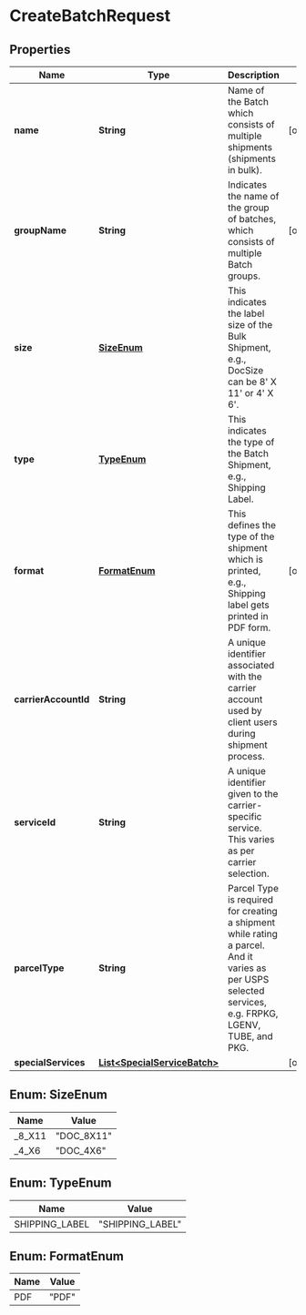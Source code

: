 

# CreateBatchRequest


## Properties

| Name | Type | Description | Notes |
|------------ | ------------- | ------------- | -------------|
|**name** | **String** | Name of the Batch which consists of multiple shipments (shipments in bulk). |  [optional] |
|**groupName** | **String** | Indicates the name of the group of batches, which consists of multiple Batch groups. |  [optional] |
|**size** | [**SizeEnum**](#SizeEnum) | This indicates the label size of the Bulk Shipment, e.g., DocSize can be 8&#39; X 11&#39; or 4&#39; X 6&#39;. |  |
|**type** | [**TypeEnum**](#TypeEnum) | This indicates the type of the Batch Shipment, e.g., Shipping Label. |  |
|**format** | [**FormatEnum**](#FormatEnum) | This defines the type of the shipment which is printed, e.g., Shipping label gets printed in PDF form. |  [optional] |
|**carrierAccountId** | **String** | A unique identifier associated with the carrier account used by client users during shipment process. |  |
|**serviceId** | **String** | A unique identifier given to the carrier-specific service. This varies as per carrier selection. |  |
|**parcelType** | **String** | Parcel Type is required for creating a shipment while rating a parcel. And it varies as per USPS selected services, e.g. FRPKG, LGENV, TUBE, and PKG. |  |
|**specialServices** | [**List&lt;SpecialServiceBatch&gt;**](SpecialServiceBatch.md) |  |  [optional] |



## Enum: SizeEnum

| Name | Value |
|---- | -----|
| _8_X11 | &quot;DOC_8X11&quot; |
| _4_X6 | &quot;DOC_4X6&quot; |



## Enum: TypeEnum

| Name | Value |
|---- | -----|
| SHIPPING_LABEL | &quot;SHIPPING_LABEL&quot; |



## Enum: FormatEnum

| Name | Value |
|---- | -----|
| PDF | &quot;PDF&quot; |



